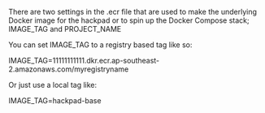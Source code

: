 There are two settings in the .ecr file that are used to make the underlying Docker image for the hackpad or to spin up the Docker Compose stack; IMAGE_TAG and PROJECT_NAME

You can set IMAGE_TAG to a registry based tag like so:

IMAGE_TAG=11111111111.dkr.ecr.ap-southeast-2.amazonaws.com/myregistryname

Or just use a local tag like:

IMAGE_TAG=hackpad-base
